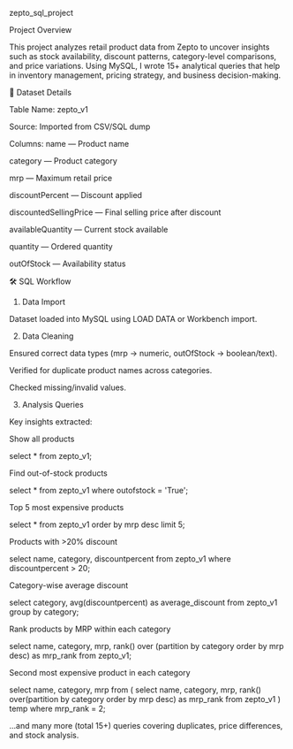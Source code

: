  zepto_sql_project

 Project Overview

This project analyzes retail product data from Zepto to uncover insights such as stock availability, discount patterns, category-level comparisons, and price variations.
Using MySQL, I wrote 15+ analytical queries that help in inventory management, pricing strategy, and business decision-making.

📂 Dataset Details

Table Name: zepto_v1

Source: Imported from CSV/SQL dump

Columns:
name — Product name

category — Product category

mrp — Maximum retail price

discountPercent — Discount applied

discountedSellingPrice — Final selling price after discount

availableQuantity — Current stock available

quantity — Ordered quantity

outOfStock — Availability status


🛠 SQL Workflow
1. Data Import

Dataset loaded into MySQL using LOAD DATA or Workbench import.

2. Data Cleaning

Ensured correct data types (mrp → numeric, outOfStock → boolean/text).

Verified for duplicate product names across categories.

Checked missing/invalid values.

3. Analysis Queries

Key insights extracted:

Show all products

select * from zepto_v1;


Find out-of-stock products

select * from zepto_v1 where outofstock = 'True';


Top 5 most expensive products

select * from zepto_v1 order by mrp desc limit 5;


Products with >20% discount

select name, category, discountpercent 
from zepto_v1 
where discountpercent > 20;


Category-wise average discount

select category, avg(discountpercent) as average_discount
from zepto_v1
group by category;


Rank products by MRP within each category

select name, category, mrp,
rank() over (partition by category order by mrp desc) as mrp_rank
from zepto_v1;


Second most expensive product in each category

select name, category, mrp 
from (
  select name, category, mrp,
  rank() over(partition by category order by mrp desc) as mrp_rank
  from zepto_v1
) temp
where mrp_rank = 2;


...and many more (total 15+) queries covering duplicates, price differences, and stock analysis.


